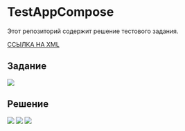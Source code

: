 # TestAppCompose
Этот репозиторий содержит решение тестового задания.

[ССЫЛКА НА XML](https://github.com/dchugunoff/TestApp)
## Задание
![](https://i.imgur.com/h1azgEV.png)

## Решение
![](https://i.imgur.com/s2xbX3J.png)   ![](https://i.imgur.com/WSa57ND.png)   ![](https://i.imgur.com/JSZuU4C.png)
